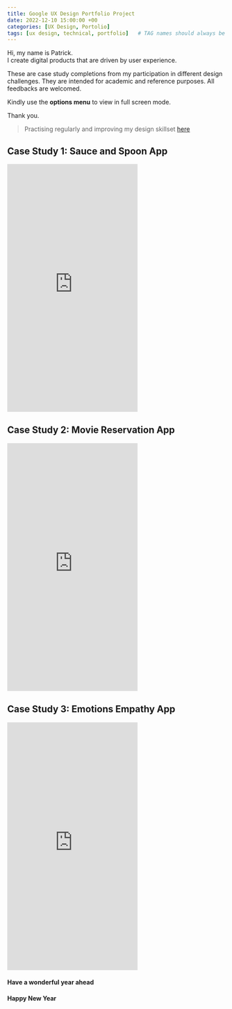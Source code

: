```yaml
---
title: Google UX Design Portfolio Project
date: 2022-12-10 15:00:00 +00
categories: [UX Design, Portolio]
tags: [ux design, technical, portfolio]   # TAG names should always be lowercase
---
```


Hi, my name is Patrick.  
I create digital products that are driven by user experience.

These are case study completions from my participation in different design challenges. They are intended for academic and reference purposes. All feedbacks are welcomed.

Kindly use the **options menu** to view in full screen mode.  

Thank you.

> Practising regularly and improving my design skillset [here](https://patrickkyei.com/posts/ux-ui-design-challenges/)

## Case Study 1: Sauce and Spoon App

<iframe src="https://docs.google.com/presentation/d/e/2PACX-1vQoorQwBcqi9HxQS7I4DJAn0eDvp8a9T17cIWm7-0-YNHl17KqYmdBvdFQ1tj0F2RDH2Fu8YzvLh5E6/embed?start=false&loop=false&delayms=3000" frameborder="0" width="auto" height="569" allowfullscreen="true" mozallowfullscreen="true" webkitallowfullscreen="true"></iframe>

## Case Study 2:  Movie Reservation App

<iframe src="https://docs.google.com/presentation/d/e/2PACX-1vQgJTjCdMzZyovvACkG7xgFhn1EYuv33ntF0Vx_hCfMs3lVsGlo1QtdaAuDSAYmEA7zeF0kZuLcwcCP/embed?start=false&loop=false&delayms=3000" frameborder="0" width="auto" height="569" allowfullscreen="true" mozallowfullscreen="true" webkitallowfullscreen="true"></iframe>

## Case Study 3:  Emotions Empathy App

<iframe src="https://docs.google.com/presentation/d/e/2PACX-1vRxk7S_7-OZNUwoU9SZ68ytdImN3MWbptEqf9-yNvD3rM69HcT51Szy68nhh2Se3f7LrlgLzWyTNQLD/embed?start=false&loop=false&delayms=3000" frameborder="0" width="auto" height="569" allowfullscreen="true" mozallowfullscreen="true" webkitallowfullscreen="true"></iframe>


#### Have a wonderful year ahead

#### Happy New Year
